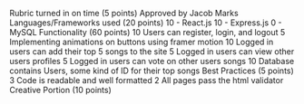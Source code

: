 Rubric turned in on time (5 points)
Approved by Jacob Marks
Languages/Frameworks used (20 points)
10 - React.js
10 - Express.js
0 - MySQL
Functionality (60 points)
10 Users can register, login, and logout
5 Implementing animations on buttons using framer motion
10 Logged in users can add their top 5 songs to the site
5 Logged in users can view other users profiles
5 Logged in users can vote on other users songs
10 Database contains Users, some kind of ID for their top songs
Best Practices (5 points)
3 Code is readable and well formatted
2 All pages pass the html validator
Creative Portion (10 points)

